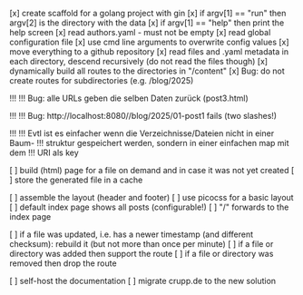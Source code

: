 [x] create scaffold for a golang project with gin
[x] if argv[1] == "run" then argv[2] is the directory with the data
[x] if argv[1] == "help" then print the help screen
[x] read authors.yaml - must not be empty
[x] read global configuration file
[x] use cmd line arguments to overwrite config values
[x] move everything to a github repository
[x] read files and .yaml metadata in each directory, descend recursively
    (do not read the files though)
[x] dynamically build all routes to the directories in "/content"
[x] Bug: do not create routes for subdirectories (e.g. /blog/2025)

!!!
!!! Bug: alle URLs geben die selben Daten zurück (post3.html)

!!!
!!! Bug: http://localhost:8080//blog/2025/01-post1 fails (two slashes!)

!!!
!!! Evtl ist es einfacher wenn die Verzeichnisse/Dateien nicht in einer Baum-
!!! struktur gespeichert werden, sondern in einer einfachen map mit dem
!!! URI als key

[ ] build (html) page for a file on demand and in case it was not yet created
[ ] store the generated file in a cache

[ ] assemble the layout (header and footer)
[ ] use picocss for a basic layout
[ ] default index page shows all posts (configurable!)
[ ] "/" forwards to the index page

[ ] if a file was updated, i.e. has a newer timestamp (and different checksum):
    rebuild it (but not more than once per minute)
[ ] if a file or directory was added then support the route
[ ] if a file or directory was removed then drop the route

[ ] self-host the documentation
[ ] migrate crupp.de to the new solution
